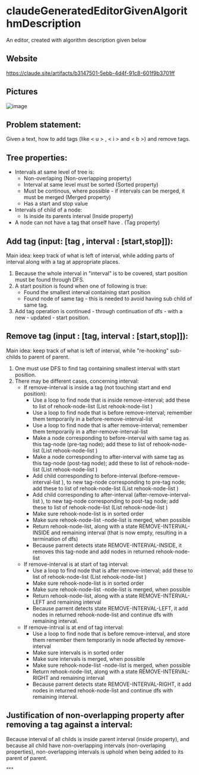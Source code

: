 # claudeGeneratedEditorGivenAlgorithmDescription

An editor, created with algorithm description given below

Website
----
https://claude.site/artifacts/b3147501-5ebb-4d4f-91c8-601f9b3701ff

Pictures
-----

![image](https://github.com/user-attachments/assets/0ca74742-b94d-46c4-a2e9-6b52ef638537)





Problem statement:
------------------

Given a text, how to add tags (like < u > , < i > and < b >) and remove tags.

Tree properties:
-----------

 - Intervals at same level of tree is:
     - Non-overlaping                                                                    (Non-overlapping property)
     - Interval at same level must be sorted                                             (Sorted property)
     - Must be continous, where possible - if intervals can be merged, it must be merged (Merged property)
     - Has a start and stop value              
 - Intervals of child of a node:               
     - Is inside its parents interval                                                    (Inside property)
 - A node can not have a tag that onself have                                          . (Tag property)


Add tag (input: [tag , interval : [start,stop]]):
---------

Main idea: keep track of what is left of interval, while adding parts of interval along with a tag at 
           appropriate places.

1. Because the whole interval in "interval" is to be covered, start position must be found through DFS.
2. A start position is found when one of following is true:
    - Found the smallest interval containing start position
    - Found node of same tag - this is needed to avoid having sub child of same tag.
3. Add tag operation is continued - through continuation of dfs - with a new - updated - start position.



Remove tag (input : [tag, interval : [start,stop]]):
--------------

Main idea: keep track of what is left of interval, while "re-hooking" sub-childs to  parent of parent.

1. One must use DFS to find tag containing smallest interval with start position.
2. There may be different cases, concerning interval:
    - If remove-interval is inside a tag (not touching start and end position):
         - Use a loop to find node that is inside remove-interval; add these to list of rehook-node-list (List rehook-node-list )
         - Use a loop to find node that is before remove-interval; remember them temporarily in a before-remove-interval-list 
         - Use a loop to find node that is after remove-interval;  remember them temporarily in a after-remove-interval-list 
         - Make a node corresponding to before-interval with same tag as this tag-node (pre-tag node); add these to list of rehook-node-list (List rehook-node-list )
         - Make a node corresponding to after-interval with same tag as this tag-node  (post-tag node); add these to list of rehook-node-list (List rehook-node-list )
         - Add child corresponding to before-interval (before-remove-interval-list ), to new tag-node corresponding to pre-tag node; add these to list of rehook-node-list (List rehook-node-list )
         - Add child corresponding to after-interval (after-remove-interval-list ), to new tag-node corresponding to post-tag node; add these to list of rehook-node-list (List rehook-node-list )
         - Make sure rehook-node-list  is in sorted order
         - Make sure rehook-node-list -node-list  is merged, when possible
         - Return rehook-node-list, along with a state REMOVE-INTERVAL-INSIDE and remaining interval (that is now empty, resulting in a termination of dfs)
         - Because parrent detects state REMOVE-INTERVAL-INSIDE, it removes this tag-node and add nodes in returned rehook-node-list
    - If remove-interval is at start of tag interval:
         - Use a loop to find node that is after remove-interval; add these to list of rehook-node-list (List rehook-node-list )
         - Make sure rehook-node-list  is in sorted order
         - Make sure rehook-node-list -node-list  is merged, when possible
         - Return rehook-node-list, along with a state REMOVE-INTERVAL-LEFT and remaining interval
         - Because parrent detects state REMOVE-INTERVAL-LEFT, it add nodes in returned rehook-node-list and continue dfs with remaining interval.
    - If remove-intrval is at end of tag interval:
         - Use a loop to find node that is before remove-interval,  and store them remember them temporarily in node affected by remove-interval
         - Make sure intervals is in sorted order
         - Make sure intervals is merged, when possible
         - Make sure rehook-node-list -node-list  is merged, when possible
         - Return rehook-node-list, along with a state REMOVE-INTERVAL-RIGHT and remaining interval
         - Because parrent detects state REMOVE-INTERVAL-RIGHT, it add nodes in returned rehook-node-list and continue dfs with remaining interval.


Justification of non-overlapping property after removing a tag against a interval:
------------

   Because interval of all childs is inside parent interval (inside property), and because all child have non-overlapping intervals (non-overlaping properties),  non-overlapping intervals is uphold when being added
   to its parent of parent.



"""
